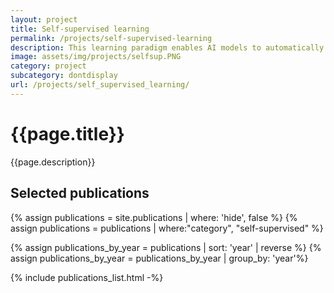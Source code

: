 ```yaml
---
layout: project
title: Self-supervised learning
permalink: /projects/self-supervised-learning
description: This learning paradigm enables AI models to automatically generate labels from unlabeled data, reducing the dependence on manually labeled datasets.  
image: assets/img/projects/selfsup.PNG
category: project
subcategory: dontdisplay
url: /projects/self_supervised_learning/
---
```



<h1>{{page.title}}</h1> 
<p>{{page.description}}</p>


<h2>Selected publications</h2>

{% assign publications = site.publications | where: 'hide', false %}
{% assign publications = publications | where:"category", "self-supervised" %}

<!-- {% assign publications_by_year = publications | group_by: 'year' | sort: 'year' |  reverse %} -->
{% assign publications_by_year = publications |  sort: 'year' |  reverse %}
{% assign publications_by_year = publications_by_year | group_by: 'year'%}

{% include publications_list.html -%}
